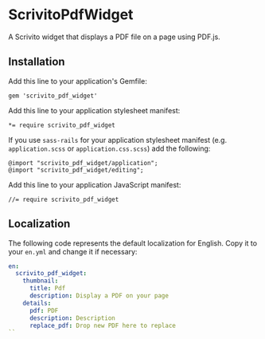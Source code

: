 # ScrivitoPdfWidget

A Scrivito widget that displays a PDF file on a page using PDF.js.

## Installation

Add this line to your application's Gemfile:

    gem 'scrivito_pdf_widget'

Add this line to your application stylesheet manifest:

    *= require scrivito_pdf_widget

If you use `sass-rails` for your application stylesheet manifest (e.g. `application.scss` or `application.css.scss`) add the following:

    @import "scrivito_pdf_widget/application";
    @import "scrivito_pdf_widget/editing";

Add this line to your application JavaScript manifest:

    //= require scrivito_pdf_widget

## Localization

The following code represents the default localization for English. Copy it to your `en.yml` and change it if necessary:

```yaml
en:
  scrivito_pdf_widget:
    thumbnail:
      title: Pdf
      description: Display a PDF on your page
    details:
      pdf: PDF
      description: Description
      replace_pdf: Drop new PDF here to replace
``